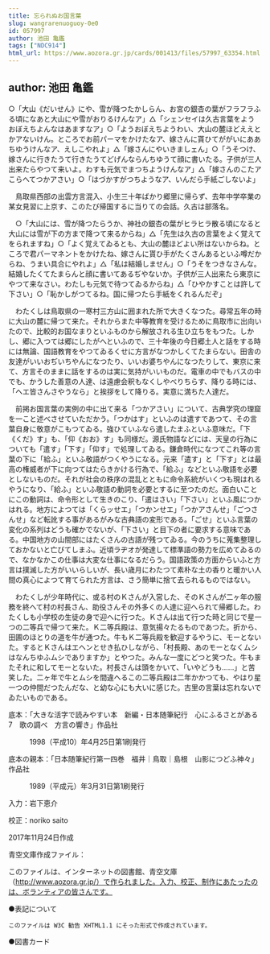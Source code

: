 ```yaml
---
title: 忘られぬお国言葉
slug: wangrarenuoguoy-0e0
id: 057997
author: 池田 亀鑑
tags: ["NDC914"]
html_url: https://www.aozora.gr.jp/cards/001413/files/57997_63354.html
---
```


## author: 池田 亀鑑

○「大山《だいせん》にや、雪が降つたかしらん、お宮の銀杏の葉がフラフラふる頃になあと大山にや雪がおりるけんなア」△「シェンセイは久古言葉をようおぼえちよんなはあますなア」○「ようおぼえちようわい、大山の麓ほどええとかアないけん。ところでお前パーマをかけたなア、嫁さんに貰ひてががいにああちゆうけんなア、えしこやれよ」△「嫁さんにやいきましェん」○「うそつけ、嫁さんに行きたうて行きたうてどげんならんちゆうて顔に書いたる。子供が三人出来たらやつて来いよ。わすも元気でまつちようけんなア」△「嫁さんのこたアこらへてつかアさい」○「はづかすがつちようなア、いんだら手紙ごしないよ」

　鳥取県西部の出雲方言混入、小生三十年ばかり郷里に帰らず、去年中学卒業の某女見習に上京す、このたび帰国するに当りての会話。久古は部落名。

　○「大山には、雪が降つたらうか、神社の銀杏の葉がヒラヒラ散る頃になると大山には雪が下の方まで降つて来るからね」△「先生は久古の言葉をよく覚えてをられますね」○「よく覚えてゐるとも、大山の麓ほどよい所はないからね。ところで君パーマネントをかけたね、嫁さんに貰ひ手がたくさんあるといふ噂だからね、うまい具合にやれよ」△「私は結婚しません」○「うそをつきなさんな。結婚したくてたまらんと顔に書いてあるぢやないか。子供が三人出来たら東京にやつて来なさい。わたしも元気で待つてゐるからね」△「ひやかすことは許して下さい」○「恥かしがつてるね。国に帰つたら手紙をくれるんだぞ」

　わたくしは鳥取県の一寒村三方山に囲まれた所で大きくなつた。尋常五年の時に大山の麓に帰つて来た。それからまた中等教育を受けるために鳥取市に出向いたので、比較的お国なまりといふものから解放される生ひ立ちをもつた。しかし、郷に入つては郷にしたがへといふので、三十年後の今日郷土人と話をする時には無論、国語教育をやつてゐるくせに方言がなつかしくてたまらない。田舎の友達がいいおぢいちやんになつたり、いいお婆ちやんになつたりして、東京に来て、方言そのままに話をするのは実に気持がいいものだ。電車の中でもバスの中でも、かうした善意の人達、は遠慮会釈もなくしやべりちらす、降りる時には、「ヘエ皆さんさやうなら」と挨拶をして降りる。実意に満ちた人達だ。

　前掲お国言葉の実例の中に出て来る「つかアさい」について、古典学究の理窟を一こと述べさせていただかう。「つかはす」といふのは遣すであつて、その言葉自身に敬意がこもつてゐる。強ひていふなら遣したまふといふ意味だ。「下《くだ》す」も、「仰《おお》す」も同様だ。源氏物語などには、天皇の行為についても「遣す」「下す」「仰す」で処理してゐる。鎌倉時代になつてこれ等の言葉の下に「給ふ」といふ敬語がつくやうになる。元来「遣す」と「下す」とは最高の権威者が下に向つてはたらきかける行為で、「給ふ」などといふ敬語を必要としないものだ。それが社会の秩序の混乱とともに命令系統がいくつも現はれるやうになり、「給ふ」といふ敬語の動詞を必要とするに至つたのだ。面白いことにこの動詞は、命令形として生きのこり、「遣はさい」「下さい」といふ風につかはれる。地方によつては「くらッせエ」「つかンせエ」「つかアさんせ」「ごつさんせ」など転訛する事があるがみな古典語の変形である。「ごせ」といふ言葉の変化の系列はどうも確かでないが、「下さい」と目下の者に要求する意味である。中国地方の山間部にはたくさんの古語が残つてゐる。今のうちに蒐集整理しておかないと亡びてしまふ。近頃ラヂオが発達して標準語の勢力を広めてゐるので、なかなかこの仕事は大変な仕事になるだらう。国語政策の方面からいふと方言は撲滅した方がいいらしいが、長い歳月にわたつて素朴な土の香りと暖かい人間の真心によつて育てられた方言は、さう簡単に捨て去られるものではない。

　わたくしが少年時代に、或る村のＫさんが入営した、そのＫさんが二ヶ年の服務を終へて村の村長さん、助役さんその外多くの人達に迎へられて帰郷した。わたくしも小学校の生徒の身で迎へに行つた。Ｋさんは出て行つた時と同じで星一つの二等兵で帰つて来た。Ｋ二等兵殿は、意気揚々たるものであつた。折から、田圃のほとりの道を牛が通つた。牛もＫ二等兵殿を歓迎するやうに、モーとないた。するとＫさんはエヘンとせき払ひしながら、「村長殿、あのモーとなくムシはなんちゆふムシでありますか」とやつた。みんな一度にどつと笑つた。牛もまたそれに和してモーとないた。村長さんは頭をかいて、「いやどうも……」と苦笑した。二ヶ年で牛とムシを間違へるこの二等兵殿は二年かかつても、やはり星一つの仲間だつたんだな、と幼な心にも大いに感じた。古里の言葉は忘れないでゐたいものである。













底本：「大きな活字で読みやすい本　新編・日本随筆紀行　心にふるさとがある7　歌の調べ　方言の響き」作品社

　　　1998（平成10）年4月25日第1刷発行

底本の親本：「日本随筆紀行第一四巻　福井｜鳥取｜島根　山影につどふ神々」作品社

　　　1989（平成元）年3月31日第1刷発行

入力：岩下恵介

校正：noriko saito

2017年11月24日作成

青空文庫作成ファイル：

このファイルは、インターネットの図書館、青空文庫（http://www.aozora.gr.jp/）で作られました。入力、校正、制作にあたったのは、ボランティアの皆さんです。











●表記について


	このファイルは W3C 勧告 XHTML1.1 にそった形式で作成されています。







●図書カード